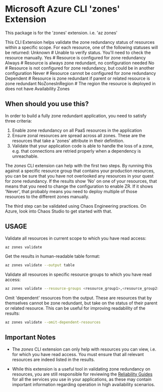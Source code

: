 # Microsoft Azure CLI 'zones' Extension

This package is for the 'zones' extension.
i.e. 'az zones'

This CLI Extension helps validate the zone redundancy status of resources within a specific scope.
For each resource, one of the following statuses will be returned:
    Unknown             # Unable to verify status. You'll need to check the resource manually.
    Yes                 # Resource is configured for zone redundancy
    Always              # Resource is always zone redundant, no configuration needed
    No                  # Resource is not configured for zone redundancy, but could be in another configuration
    Never               # Resource cannot be configured for zone redundancy
    Dependent           # Resource is zone redundant if parent or related resource is zone redundant
    NoZonesInRegion     # The region the resource is deployed in does not have Availability Zones

## When should you use this?

In order to build a fully zone redundant application, you need to satisfy three criteria:

1) Enable zone redundancy on all PaaS resources in the application
2) Ensure zonal resources are spread across all zones. These are the resources that take a 'zones' attribute in their definition.
3) Validate that your application code is able to handle the loss of a zone, e.g. that connections are retried properly when a dependency is unreachable.

The _zones_ CLI extension can help with the first two steps. By running this against a specific resource group that contains your production resources, you can be sure that you have not overlooked any resources in your quest for zone redundancy. If the results show 'No' on one of your resources, that means that you need to change the configuration to enable ZR. If it shows 'Never', that probably means you need to deploy multiple of those resources to the different zones manually.

The third step can be validated using Chaos Engineering practices. On Azure, look into Chaos Studio to get started with that.

## USAGE

Validate all resources in current scope to which you have read access:

```bash
az zones validate
```

Get the results in human-readable table format:

```bash
az zones validate --output table
```

Validate all resources in specific resource groups to which you have read access:

```bash
az zones validate --resource-groups <resource_group1>,<resource_group2>,...
```

Omit 'dependent' resources from the output. These are resources that by themselves cannot be zone redundant, but take on the status of their parent or related resource. This can be useful for improving readability of the results:

```bash
az zones validate --omit-dependent-resources
```

## Important Notes

- The _zones_ CLI extension can only help with resources you can view, i.e. for which you have read access. You must ensure that all relevant resources are indeed listed in the results.

- While this extension is a useful tool in validating zone redundancy on resources, you are still responsible for reviewing the [Reliability Guides](https://learn.microsoft.com/azure/reliability/overview-reliability-guidance) for all the services you use in your applications, as these may contain important information regarding operation in high availability scenarios.